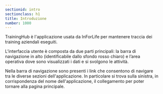 ```yaml
---
sectionid: intro
sectionclass: h1
title: Introduzione
number: 1000
---
```

TrainingHub è l'applicazione usata da InForLife per mantenere traccia dei training aziendali eseguiti.

L’interfaccia utente è composta da due parti principali: la barra di navigazione in alto (identificabile dallo sfondo rosso chiaro) e l’area operativa dove sono visualizzati i dati e si svolgono le attività.

Nella barra di navigazione sono presenti i link che consentono di navigare tra le diverse sezioni dell'applicazione. In particolare si trova sulla sinistra, in corrispondenza del nome dell'applicazione, il collegamento per poter tornare alla pagina principale.
